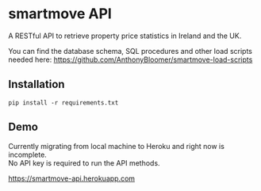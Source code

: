 # smartmove API
A RESTful API to retrieve property price statistics in Ireland and the UK.

You can find the database schema, SQL procedures and other load scripts needed here:
https://github.com/AnthonyBloomer/smartmove-load-scripts

## Installation

```
pip install -r requirements.txt
```

## Demo

Currently migrating from local machine to Heroku and right now is incomplete.  
No API key is required to run the API methods.

https://smartmove-api.herokuapp.com
